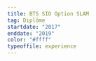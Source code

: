 ```yaml
---
title: BTS SIO Option SLAM
tag: Diplôme
startdate: "2017"
enddate: "2019"
color: "#ffff"
typeoffile: experience
---
```

